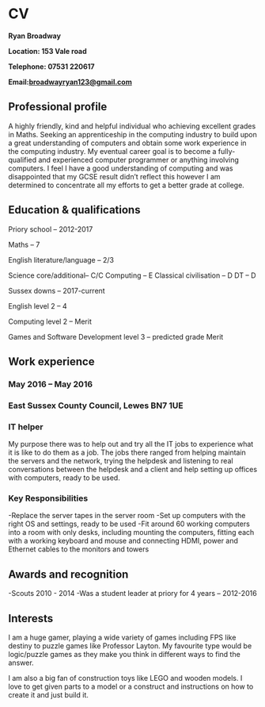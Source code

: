 # CV

**Ryan Broadway**

**Location: 153 Vale road**

**Telephone: 07531 220617**

**Email:broadwayryan123@gmail.com**

## Professional profile

A highly friendly, kind and helpful individual who achieving excellent grades in Maths. Seeking an apprenticeship in the computing industry to build upon a great understanding of computers and obtain some work experience in the computing industry. My eventual career goal is to become a fully-qualified and experienced computer programmer or anything involving computers. I feel I have a good understanding of computing and was disappointed that my GCSE result didn’t reflect this however I am determined to concentrate all my efforts to get a better grade at college.
 
## Education & qualifications
Priory school – 2012-2017
  
  Maths – 7
  
  English literature/language – 2/3
  
  Science core/additional– C/C
  Computing – E
  Classical civilisation – D
  DT – D
 
Sussex downs – 2017-current
  
  English level 2 – 4
  
  Computing level 2 – Merit
  
  Games and Software Development level 3 – predicted grade Merit

## Work experience

### May 2016 – May 2016
### East Sussex County Council, Lewes BN7 1UE
### IT helper
My purpose there was to help out and try all the IT jobs to experience what it is like to do them as a job. The jobs there ranged from helping maintain the servers and the network, trying the helpdesk and listening to real conversations between the helpdesk and a client and help setting up offices with computers, ready to be used.
 
### Key Responsibilities
-Replace the server tapes in the server room
-Set up computers with the right OS and settings, ready to be used
-Fit around 60 working computers into a room with only desks, including mounting the computers, fitting each with a working keyboard and mouse and connecting HDMI, power and Ethernet cables to the monitors and towers
 
## Awards and recognition
-Scouts 2010 - 2014
-Was a student leader at priory for 4 years – 2012-2016 
 
## Interests

I am a huge gamer, playing a wide variety of games including FPS like destiny to puzzle games like Professor Layton. My favourite type would be logic/puzzle games as they make you think in different ways to find the answer.

I am also a big fan of construction toys like LEGO and wooden models. I love to get given parts to a model or a construct and instructions on how to create it and just build it.
